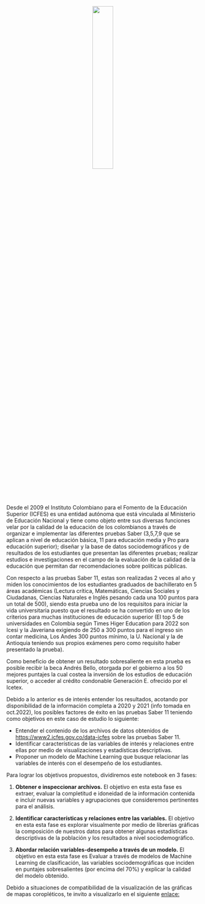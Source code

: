 <p align="center" width="100%">
    <img width="33%" src="https://github.com/JFVJ/Saber-Pro-20_21/blob/main/Im%C3%A1genes/logo-prueba-2022_saber11.png"> 
</p>

Desde el 2009 el Instituto Colombiano para el Fomento de la Educación Superior (ICFES) es una entidad autónoma que está vinculada al Ministerio de Educación Nacional y tiene como objeto entre sus diversas funciones velar por la calidad de la educación de los colombianos a través de organizar e implementar las diferentes pruebas Saber (3,5,7,9 que se aplican a nivel de educación básica, 11  para educación media y Pro para educación superior); diseñar y  la base de datos sociodemográficos y de resultados de los estudiantes que presentan las diferentes pruebas; realizar estudios e investigaciones en el campo de la evaluación de la calidad de la educación que permitan dar recomendaciones sobre políticas públicas. 

Con respecto a las pruebas Saber 11, estas son realizadas 2 veces al año y miden los conocimientos de los estudiantes graduados de bachillerato en 5 áreas académicas (Lectura crítica, Matemáticas, Ciencias Sociales y Ciudadanas, Ciencias Naturales e Inglés pesando cada una 100 puntos para un total de 500), siendo esta prueba uno de los requisitos para iniciar la vida universitaria puesto que el resultado se ha convertido en uno de los criterios para muchas instituciones de educación superior (El top 5 de universidades en Colombia según Times Higer Education para 2022 son Icesi y la Javeriana exigiendo de 250 a 300 puntos para el ingreso sin contar medicina, Los Andes 300 puntos mínimo, la U. Nacional y la de Antioquia teniendo sus propios exámenes pero como requisito haber presentado la prueba). 

Como beneficio de obtener un resultado sobresaliente en esta prueba es posible recibir la beca Andrés Bello, otorgada por el gobierno a los 50 mejores puntajes la cual costea la inversión de los estudios de educación superior, o acceder al crédito condonable Generación E. ofrecido por el Icetex.

Debido a lo anterior es de interés entender los resultados, acotando por disponibilidad de la información completa a 2020 y 2021 (info tomada en oct.2022), los posibles factores de éxito en las pruebas Saber 11 teniendo como objetivos en este caso de estudio lo siguiente:
* Entender el contenido de los archivos de datos obtenidos de https://www2.icfes.gov.co/data-icfes  sobre las pruebas Saber 11.
* Identificar características de las variables de interés y relaciones entre ellas por medio de visualizaciones y estadísticas descriptivas.
* Proponer un modelo de Machine Learning que busque relacionar las variables de interés con el desempeño de los estudiantes.

Para lograr los objetivos propuestos, dividiremos este notebook en 3 fases:

1. **Obtener e inspeccionar archivos.** El objetivo en esta esta fase es extraer, evaluar la completitud e idoneidad de la información contenida e incluir nuevas variables y agrupaciones que consideremos pertinentes para el análisis.

2. **Identificar características y relaciones entre las variables.** El objetivo en esta esta fase es explorar visualmente por medio de librerías gráficas la composición de nuestros datos para obtener algunas estadísticas descriptivas de la población y los resultados a nivel sociodemográfico. 

3. **Abordar relación variables-desempeño a través de un modelo.** El objetivo en esta esta fase es Evaluar a través de modelos de Machine Learning de clasificación,  las variables sociodemográficas que inciden en puntajes sobresalientes (por encima del 70%) y explicar la calidad del modelo obtenido.

Debido a situaciones de compatibilidad de la visualización de las gráficas de mapas coropléticos, te invito a visualizarlo en el siguiente [enlace:](https://nbviewer.org/github/JFVJ/Saber_11-20_21-/blob/main/Factores%20de%20%C3%A9xito%20pruebas%20Saber%2011%20%2820-21%29.ipynb)
